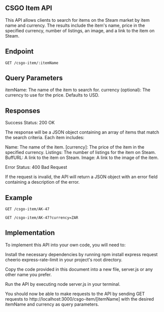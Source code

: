 ## CSGO Item API

This API allows clients to search for items on the Steam market by item name and currency. The results include the item's name, price in the specified currency, number of listings, an image, and a link to the item on Steam.

## Endpoint
```
GET /csgo-item/:itemName
```

## Query Parameters

itemName: The name of the item to search for.
currency (optional): The currency to use for the price. Defaults to USD.

## Responses

Success
Status: 200 OK

The response will be a JSON object containing an array of items that match the search criteria. Each item includes:

Name: The name of the item.
[currency]: The price of the item in the specified currency.
Listings: The number of listings for the item on Steam.
BuffURL: A link to the item on Steam.
Image: A link to the image of the item.

Error
Status: 400 Bad Request

If the request is invalid, the API will return a JSON object with an error field containing a description of the error.

## Example
```
GET /csgo-item/AK-47
```
```
GET /csgo-item/AK-47?currency=ZAR
```

## Implementation

To implement this API into your own code, you will need to:

Install the necessary dependencies by running npm install express request cheerio express-rate-limit in your project's root directory.

Copy the code provided in this document into a new file, server.js or any other name you prefer.

Run the API by executing node server.js in your terminal.

You should now be able to make requests to the API by sending GET requests to http://localhost:3000/csgo-item/[itemName] with the desired itemName and currency as query parameters.
